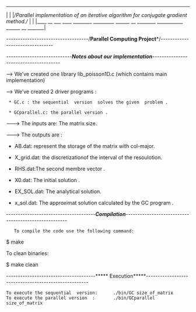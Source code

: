 

 ____ __ ___ ____ ________ _________ ______   __ ________ ___________ ______ __ _______
|                                                                                      |
|*/Parallel implementation of an iterative algorithm for conjugate gradient method./*  |                                                                               |
|____ __ ___ ____ ________ _________ ______   __ ________ ___________ ______ __ _______|





-----------------------------------/****Parallel Computing Project*****/--------------------------------



----------------------------*****Notes about our implementation*****--------------------------------------

  -->  We’ve created one library  lib_poisson1D.c (which contains main implementation) 
    
  -->  We’ve created 2 driver programs :
  
     * GC.c : the sequential  version  solves the given  problem .
        
     * GCparallel.c: the parallel version .
       
 ---> The inputs are: The matrix size.
 
 ---> The  outputs are :
      
  * AB.dat:  represent  the storage of the matrix with col-major.
   
  * X_grid.dat: the  discretizationof the interval of the resoulotion.
  
  * RHS.dat:The second membre vector .
  
  * X0.dat: The initial solution .
  
  * EX_SOL.dat: The analytical solution.
  
  * x_sol.dat: The approximat solution calculated by the GC program .
  
  
--------------------------------------*****Compilation*****-----------------------------------------------------
        
       To compile the code use the following command:

  $ make

To clean binaries:

  $ make clean


--------------------------------------***** Execution*****-----------------------------------------------------

	To execute the sequential  version:      ./bin/GC size_of_matrix
	To execute the parallel version  :       ./bin/GCparallel size_of_matrix
	

